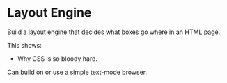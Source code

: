 # Layout Engine

Build a layout engine that decides what boxes go where in an HTML page.

This shows:

-   Why CSS is so bloody hard.

Can build on or use a simple text-mode browser.
